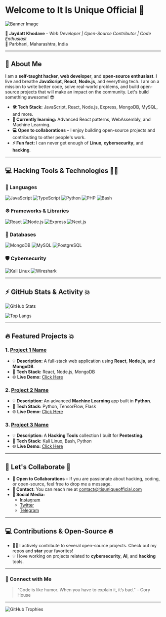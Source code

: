 # **Welcome to It Is Unique Official** 🖤

![Banner Image](https://media.giphy.com/media/26u4eI4qow7dle8p6/giphy.gif)

👾 **Jaydatt Khodave** - *Web Developer | Open-Source Contributor | Code Enthusiast*  
📍 Parbhani, Maharashtra, India

---

## 🖤 About Me

I am a **self-taught hacker**, **web developer**, and **open-source enthusiast**. I live and breathe **JavaScript**, **React**, **Node.js**, and everything tech. I am on a mission to write better code, solve real-world problems, and build open-source projects that will make an impact on the community. Let's build something awesome! 😎

- **🛠️ Tech Stack:** JavaScript, React, Node.js, Express, MongoDB, MySQL, and more.
- **🌱 Currently learning:** Advanced React patterns, WebAssembly, and Machine Learning.
- **💻 Open to collaborations** – I enjoy building open-source projects and contributing to other people's work.
- **⚡ Fun fact:** I can never get enough of **Linux**, **cybersecurity**, and **hacking**.

---

## 💻 **Hacking Tools & Technologies** 🧑‍💻

### 🔧 Languages

![JavaScript](https://img.shields.io/badge/-JavaScript-FFCC00?logo=javascript&logoColor=black)
![TypeScript](https://img.shields.io/badge/-TypeScript-007ACC?logo=typescript&logoColor=white)
![Python](https://img.shields.io/badge/-Python-3776AB?logo=python&logoColor=white)
![PHP](https://img.shields.io/badge/-PHP-777BB4?logo=php&logoColor=white)
![Bash](https://img.shields.io/badge/-Bash-4EAA25?logo=gnu-bash&logoColor=white)

### ⚙️ Frameworks & Libraries

![React](https://img.shields.io/badge/-React-61DAFB?logo=react&logoColor=black)
![Node.js](https://img.shields.io/badge/-Node.js-339933?logo=node.js&logoColor=white)
![Express](https://img.shields.io/badge/-Express-000000?logo=express&logoColor=white)
![Next.js](https://img.shields.io/badge/-Next.js-000000?logo=next.js&logoColor=white)

### 🧠 Databases

![MongoDB](https://img.shields.io/badge/-MongoDB-47A248?logo=mongodb&logoColor=white)
![MySQL](https://img.shields.io/badge/-MySQL-4479A1?logo=mysql&logoColor=white)
![PostgreSQL](https://img.shields.io/badge/-PostgreSQL-336791?logo=postgresql&logoColor=white)

### 🛡️ Cybersecurity

![Kali Linux](https://img.shields.io/badge/-Kali%20Linux-557C89?logo=kali-linux&logoColor=white)
![Wireshark](https://img.shields.io/badge/-Wireshark-167C4A?logo=wireshark&logoColor=white)

---

## ⚡ **GitHub Stats & Activity** 💥

![GitHub Stats](https://github-readme-stats.vercel.app/api?username=YourGitHubUsername&show_icons=true&count_private=true&hide_title=true&hide=prs&theme=dark&icon_color=00ff00)

![Top Langs](https://github-readme-stats.vercel.app/api/top-langs/?username=YourGitHubUsername&layout=compact&theme=dark&card_width=400&langs_count=10)

---

## 🔥 **Featured Projects** 💥

### 1. **[Project 1 Name](ProjectLink)**
   - 💡 **Description:** A full-stack web application using **React**, **Node.js**, and **MongoDB**.
   - 🔧 **Tech Stack:** React, Node.js, MongoDB
   - 🌐 **Live Demo:** [Click Here](ProjectDemoLink)

### 2. **[Project 2 Name](ProjectLink)**
   - 💡 **Description:** An advanced **Machine Learning** app built in **Python**.
   - 🔧 **Tech Stack:** Python, TensorFlow, Flask
   - 🌐 **Live Demo:** [Click Here](ProjectDemoLink)

### 3. **[Project 3 Name](ProjectLink)**
   - 💡 **Description:** A **Hacking Tools** collection I built for **Pentesting**.
   - 🔧 **Tech Stack:** Kali Linux, Bash, Python
   - 🌐 **Live Demo:** [Click Here](ProjectDemoLink)

---

## 🎯 **Let's Collaborate** 🤝

- **👥 Open to Collaborations** – If you are passionate about hacking, coding, or open-source, feel free to drop me a message.
- **📧 Contact:** You can reach me at [contact@itisuniqueofficial.com](mailto:contact@itisuniqueofficial.com)
- **🔗 Social Media:**
  - [Instagram](https://www.instagram.com/itisuniqueofficial/)
  - [Twitter](https://x.com/itisuniquex)
  - [Telegram](https://t.me/itisuniqueofficial_channel)

---

## 💻 **Contributions & Open-Source** 🔥

- 🦸‍♂️ I actively contribute to several open-source projects. Check out my repos and **star** your favorites!  
- 💡 I love working on projects related to **cybersecurity**, **AI**, and **hacking** tools.

---

### 🖤 **Connect with Me**

> "Code is like humor. When you have to explain it, it’s bad." – Cory House

---

![GitHub Trophies](https://github-profile-trophy.vercel.app/?username=YourGitHubUsername&theme=radical&no-frame=true&column=7)
